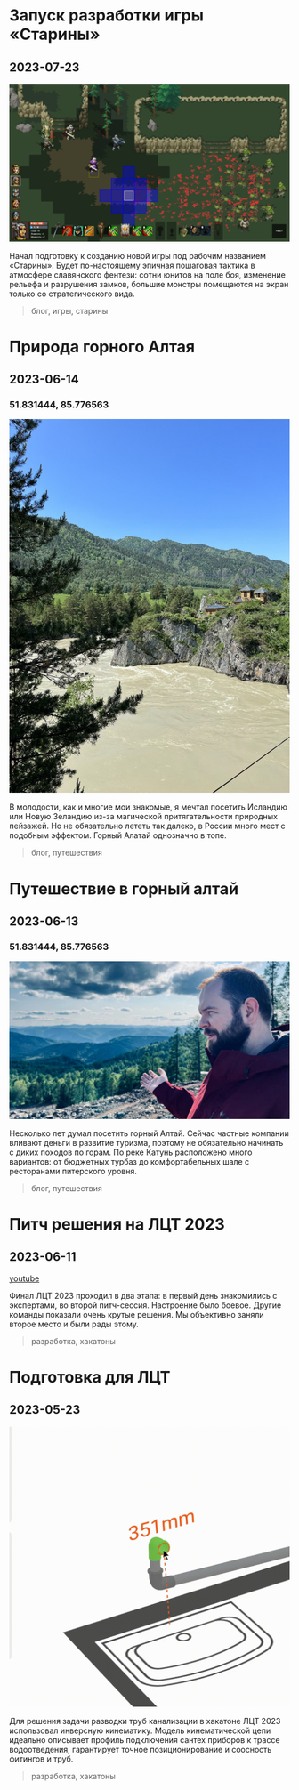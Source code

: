 # Запуск разработки игры «Старины»

## 2023-07-23

![picture](2023/starines-preprod.png)

Начал подготовку к созданию новой игры под рабочим названием «Старины». Будет по-настоящему эпичная пошаговая тактика в
атмосфере славянского фентези: сотни юнитов на поле боя, изменение рельефа и разрушения замков, большие монстры
помещаются на экран только со стратегического вида.

> блог, игры, старины

# Природа горного Алтая

## 2023-06-14

### 51.831444, 85.776563

![picture](2023/altai-2.jpg)

В молодости, как и многие мои знакомые, я мечтал посетить Исландию или Новую Зеландию из-за магической притягательности
природных пейзажей. Но не обязательно лететь так далеко, в России много мест с подобным эффектом. Горный
Алатай однозначно в топе.

> блог, путешествия

# Путешествие в горный алтай

## 2023-06-13

### 51.831444, 85.776563

![picture](2023/altai.jpg)

Несколько лет думал посетить горный Алтай. Сейчас частные компании вливают деньги в развитие туризма, поэтому не
обязательно начинать с диких походов по горам. По реке Катунь расположено много вариантов: от бюджетных турбаз до
комфортабельных шале с ресторанами питерского уровня.

> блог, путешествия

# Питч решения на ЛЦТ 2023

## 2023-06-11

[youtube](https://www.youtube.com/embed/qJ16vPIZpqc?si=AgNLJohMoRE9Z976&start=1202)

Финал ЛЦТ 2023 проходил в два этапа: в первый день знакомились с экспертами, во второй питч-сессия. Настроение было
боевое. Другие команды показали очень крутые решения. Мы объективно заняли второе место и были рады этому.

> разработка, хакатоны

# Подготовка для ЛЦТ

## 2023-05-23

![gif](2023/pipe.gif)

Для решения задачи разводки труб канализации в хакатоне ЛЦТ 2023 использовал инверсную кинематику. Модель кинематической
цепи идеально описывает профиль подключения сантех приборов к трассе водоотведения, гарантирует точное позиционирование
и соосность фитингов и труб.

> разработка, хакатоны


